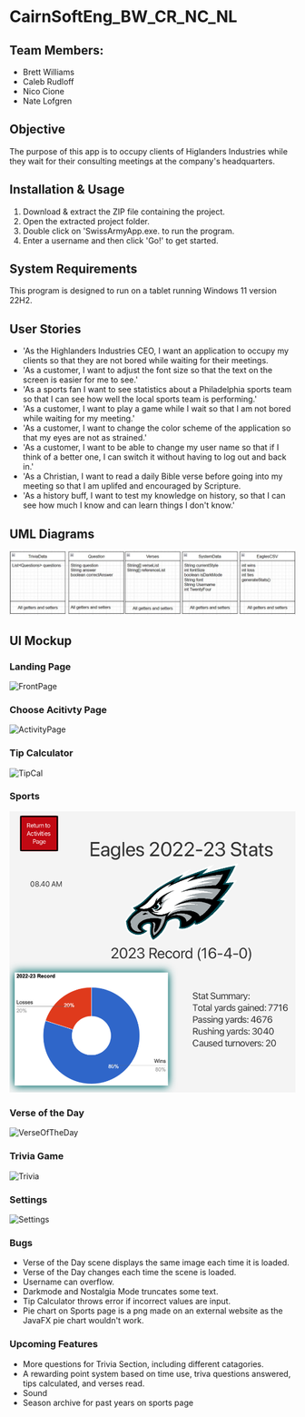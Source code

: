 # CairnSoftEng_BW_CR_NC_NL

## Team Members:
- Brett Williams
- Caleb Rudloff
- Nico Cione
- Nate Lofgren

## Objective
The purpose of this app is to occupy clients of Higlanders Industries while they wait for their consulting meetings at the company's headquarters.

## Installation & Usage
1. Download & extract the ZIP file containing the project.
2. Open the extracted project folder.
3. Double click on 'SwissArmyApp.exe. to run the program.
4. Enter a username and then click 'Go!' to get started.

## System Requirements
This program is designed to run on a tablet running Windows 11 version 22H2.

## User Stories
- 'As the Highlanders Industries CEO, I want an application to occupy my clients so that they are not bored while waiting for their meetings.
- 'As a customer, I want to adjust the font size so that the text on the screen is easier for me to see.'
- 'As a sports fan I want to see statistics about a Philadelphia sports team so that I can see how well the local sports team is performing.'
- 'As a customer, I want to play a game while I wait so that I am not bored while waiting for my meeting.'
- 'As a customer, I want to change the color scheme of the application so that my eyes are not as strained.'
- 'As a customer, I want to be able to change my user name so that if I think of a better one, I can switch it without having to log out and back in.'
- 'As a Christian, I want to read a daily Bible verse before going into my meeting so that I am uplifed and encouraged by Scripture.
- 'As a history buff, I want to test my knowledge on history, so that I can see how much I know and can learn things I don't know.'

## UML Diagrams
![UML Diagram](https://github.com/Brettw347/CairnSoftEngFinal_BW_CR_NC_NL/blob/main/UML%20java%20class%20diagram.jpg)

## UI Mockup
### Landing Page
![FrontPage](https://user-images.githubusercontent.com/112523378/235389927-8862b2a4-d9d0-4c1d-890f-a62a5acbf0fd.png)

### Choose Acitivty Page
![ActivityPage](https://user-images.githubusercontent.com/112523378/235389946-6a5d8b3d-a67f-457a-8f6e-c6955bfc2fbf.png)

### Tip Calculator
![TipCal](https://user-images.githubusercontent.com/112523378/235389902-e4db9106-f17d-4e46-8b6a-1354ed453c4f.png)

### Sports 
![Sports](https://github.com/Brettw347/CairnSoftEngFinal_BW_CR_NC_NL/blob/main/UI%20Mockups/SportsUpdated.png)

### Verse of the Day
![VerseOfTheDay](https://user-images.githubusercontent.com/112523378/235389887-4970f1ca-05f3-4f81-8def-91525405ef4b.png)

### Trivia Game
![Trivia](https://user-images.githubusercontent.com/112523378/235389852-cc74e850-a5c2-452a-9114-f0d9f2a54ad2.png)

### Settings
![Settings](https://user-images.githubusercontent.com/112523378/235390046-d74c9ef6-6bd2-470e-bf1f-4214f3b2f98f.png)

### Bugs
- Verse of the Day scene displays the same image each time it is loaded. 
- Verse of the Day changes each time the scene is loaded.
- Username can overflow.
- Darkmode and Nostalgia Mode truncates some text.
- Tip Calculator throws error if incorrect values are input.
- Pie chart on Sports page is a png made on an external website as the JavaFX pie chart wouldn't work.


### Upcoming Features
- More questions for Trivia Section, including different catagories.
- A rewarding point system based on time use, triva questions answered, tips calculated, and verses read.
- Sound
- Season archive for past years on sports page
